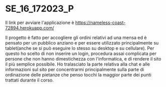 # SE_16_172023_P

Il link per avviare l'applicazione è https://nameless-coast-72894.herokuapp.com/

Il progetto è fatto per accogliere gli ordini relativi ad una mensa ed è pensato per un pubblico anziano e per essere utilizzato principalmente su tablet(anche se si può eseguire lo stesso su desktop e su cellulare). Per questo ho scelto di non inserire un login, procedura assai complicata per persone che non hanno dimestichezza con l'informatica, e di rendere il sito il più semplice possibile.
Ho tralasciato la parte relativa alla chat e alle informazioni sul sito per concentrarmi principalmente sulla parte di ordinazione delle pietanze che penso tocchi la maggior parte dei punti trattati durante il corso.